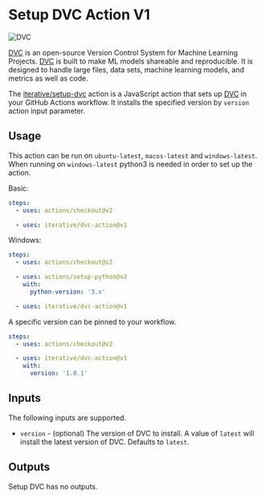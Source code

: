# Setup DVC Action V1

![DVC](https://user-images.githubusercontent.com/414967/90413385-a8d9d180-e0ae-11ea-9ed7-a9155a3b48f0.png)

[DVC](https://dvc.org/) is an open-source Version Control System for Machine
Learning Projects. [DVC](https://dvc.org/) is built to make ML models shareable
and reproducible. It is designed to handle large files, data sets, machine
learning models, and metrics as well as code.

The [iterative/setup-dvc](https://github.com/iterative/setup-dvc) action is a
JavaScript action that sets up [DVC](https://dvc.org/) in your GitHub Actions
workflow. It installs the specified version by `version` action input parameter.

## Usage

This action can be run on `ubuntu-latest`, `macos-latest` and `windows-latest`.
When running on `windows-latest` python3 is needed in order to set up the
action.

Basic:

```yaml
steps:
  - uses: actions/checkout@v2

  - uses: iterative/dvc-action@v1
```

Windows:

```yaml
steps:
  - uses: actions/checkout@v2

  - uses: actions/setup-python@v2
    with:
      python-version: '3.x'

  - uses: iterative/dvc-action@v1
```

A specific version can be pinned to your workflow.

```yaml
steps:
  - uses: actions/checkout@v2

  - uses: iterative/dvc-action@v1
    with:
      version: '1.0.1'
```

## Inputs

The following inputs are supported.

- `version` - (optional) The version of DVC to install. A value of `latest` will
  install the latest version of DVC. Defaults to `latest`.

## Outputs

Setup DVC has no outputs.

